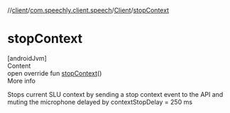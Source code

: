 //[client](../../index.md)/[com.speechly.client.speech](../index.md)/[Client](index.md)/[stopContext](stop-context.md)



# stopContext  
[androidJvm]  
Content  
open override fun [stopContext](stop-context.md)()  
More info  


Stops current SLU context by sending a stop context event to the API and muting the microphone delayed by contextStopDelay = 250 ms

  



